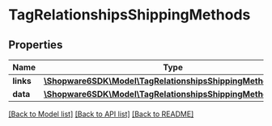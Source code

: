 # TagRelationshipsShippingMethods

## Properties
Name | Type | Description | Notes
------------ | ------------- | ------------- | -------------
**links** | [**\Shopware6SDK\Model\TagRelationshipsShippingMethodsLinks**](TagRelationshipsShippingMethodsLinks.md) |  | [optional] 
**data** | [**\Shopware6SDK\Model\TagRelationshipsShippingMethodsData[]**](TagRelationshipsShippingMethodsData.md) |  | [optional] 

[[Back to Model list]](../../README.md#documentation-for-models) [[Back to API list]](../../README.md#documentation-for-api-endpoints) [[Back to README]](../../README.md)

